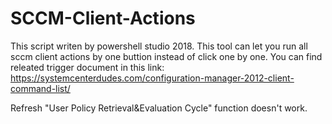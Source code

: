 # SCCM-Client-Actions

This script writen by powershell studio 2018.
This tool can let you run all sccm client actions by one buttion instead of click one by one.
You can find releated trigger document in this link: https://systemcenterdudes.com/configuration-manager-2012-client-command-list/

Refresh "User Policy Retrieval&Evaluation Cycle" function doesn't work.
